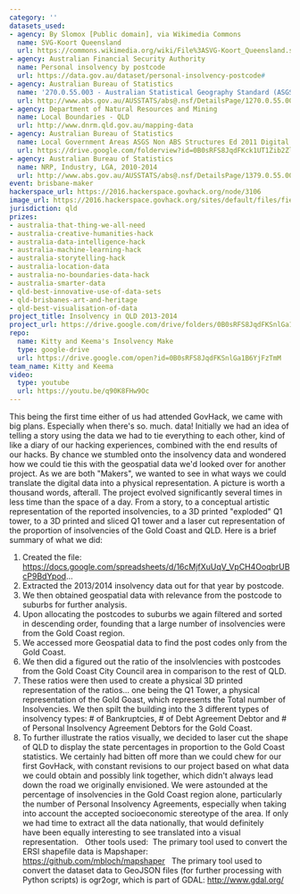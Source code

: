 ```yaml
---
category: ''
datasets_used:
- agency: By Slomox [Public domain], via Wikimedia Commons
  name: SVG-Koort Queensland
  url: https://commons.wikimedia.org/wiki/File%3ASVG-Koort_Queensland.svg
- agency: Australian Financial Security Authority
  name: Personal insolvency by postcode
  url: https://data.gov.au/dataset/personal-insolvency-postcode#
- agency: Australian Bureau of Statistics
  name: '270.0.55.003 - Australian Statistical Geography Standard (ASGS): Volume 3 - Non ABS Structures, July 2011'
  url: http://www.abs.gov.au/AUSSTATS/abs@.nsf/DetailsPage/1270.0.55.003July%202011?OpenDocument
- agency: Department of Natural Resources and Mining
  name: Local Boundaries - QLD
  url: http://www.dnrm.qld.gov.au/mapping-data
- agency: Australian Bureau of Statistics
  name: Local Government Areas ASGS Non ABS Structures Ed 2011 Digital Boundaries in ESRI Shapefile Format
  url: https://drive.google.com/folderview?id=0B0sRFS8JqdFKck1UT1Zib2ZlWEE&usp=sharing
- agency: Australian Bureau of Statistics
  name: NRP, Industry, LGA, 2010-2014
  url: http://www.abs.gov.au/AUSSTATS/abs@.nsf/DetailsPage/1379.0.55.0012010-14?OpenDocument
event: brisbane-maker
hackerspace_url: https://2016.hackerspace.govhack.org/node/3106
image_url: https://2016.hackerspace.govhack.org/sites/default/files/field/image/finished.jpg
jurisdiction: qld
prizes:
- australia-that-thing-we-all-need
- australia-creative-humanities-hack
- australia-data-intelligence-hack
- australia-machine-learning-hack
- australia-storytelling-hack
- australia-location-data
- australia-no-boundaries-data-hack
- australia-smarter-data
- qld-best-innovative-use-of-data-sets
- qld-brisbanes-art-and-heritage
- qld-best-visualisation-of-data
project_title: Insolvency in QLD 2013-2014
project_url: https://drive.google.com/drive/folders/0B0sRFS8JqdFKSnlGa1B6YjFzTmM
repo:
  name: Kitty and Keema's Insolvency Make
  type: google-drive
  url: https://drive.google.com/open?id=0B0sRFS8JqdFKSnlGa1B6YjFzTmM
team_name: Kitty and Keema
video:
  type: youtube
  url: https://youtu.be/q90K8FHw9Oc
---
```


This being the first time either of us had attended GovHack, we came with big plans. Especially when there's so. much. data!
Initially we had an idea of telling a story using the data we had to tie everything to each other, kind of like a diary of our hacking experiences, combined with the end results of our hacks. By chance we stumbled onto the insolvency data and wondered how we could tie this with the geospatial data we'd looked over for another project. As we are both "Makers", we wanted to see in what ways we could translate the digital data into a physical representation. A picture is worth a thousand words, afterall.
The project evolved significantly several times in less time than the space of a day. From a story, to a conceptual artistic representation of the reported insolvencies, to a 3D printed "exploded" Q1 tower, to a 3D printed and sliced Q1 tower and a laser cut representation of the proportion of insolvencies of the Gold Coast and QLD.
Here is a brief summary of what we did:
1. Created the file: https://docs.google.com/spreadsheets/d/16cMjfXuUqV_VpCH4OoqbrUBcP9BdYpod...
2. Extracted the 2013/2014 insolvency data out for that year by postcode.
3. We then obtained geospatial data with relevance from the postcode to suburbs for further analysis.
4. Upon allocating the postcodes to suburbs we again filtered and sorted in descending order, founding that a large number of insolvencies were from the Gold Coast region.
5. We accessed more Geospatial data to find the post codes only from the Gold Coast.
6. We then did a figured out the ratio of the insolvlencies with postcodes from the Gold Coast City Council area in comparison to the rest of QLD.
7. These ratios were then used to create a physical 3D printed representation of the ratios... one being the Q1 Tower, a physical representation of the Gold Goast, which represents the Total number of Insolvencies. We then spilt the building into the 3 different types of insolvency types: # of Bankruptcies, # of Debt Agreement Debtor and # of Personal Insolvency Agreement Debtors for the Gold Coast.
8. To further illustrate the ratios visually, we decided to laser cut the shape of QLD to display the state percentages in proportion to the Gold Coast statistics.
We certainly had bitten off more than we could chew for our first GovHack, with constant revisions to our project based on what data we could obtain and possibly link together, which didn't always lead down the road we originally envisioned. 
We were astounded at the percentage of insolvencies in the Gold Coast region alone, particularly the number of Personal Insolvency Agreements, especially when taking into account the accepted socioeconomic stereotype of the area. If only we had time to extract all the data nationally, that would definitely have been equally interesting to see translated into a visual representation.
 
Other tools used:
​​​​​​​
The primary tool used to convert the ERSI shapefile data is Mapshaper:
https://github.com/mbloch/mapshaper
 
The primary tool used to convert the dataset data to GeoJSON files (for further processing with Python scripts) is ogr2ogr, which is part of GDAL:
http://www.gdal.org/